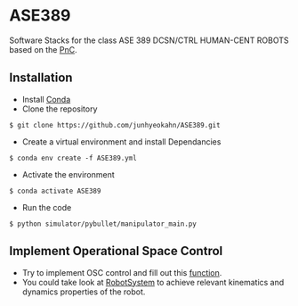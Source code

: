 # ASE389
Software Stacks for the class ASE 389 DCSN/CTRL HUMAN-CENT ROBOTS based on
the [PnC](https://github.com/junhyeokahn/PnC).


## Installation
- Install [Conda](https://docs.anaconda.com/anaconda/install/)
- Clone the repository
```
$ git clone https://github.com/junhyeokahn/ASE389.git
```
- Create a virtual environment and install Dependancies
```
$ conda env create -f ASE389.yml
```
- Activate the environment
```
$ conda activate ASE389
```
- Run the code
```
$ python simulator/pybullet/manipulator_main.py
```

## Implement Operational Space Control
- Try to implement OSC control and fill out this [function](https://github.com/junhyeokahn/ASE389/blob/c59dcef47506383b7f99d1a4ece727023dd183ca/pnc/manipulator_pnc/manipulator_interface.py#L57).
- You could take look at [RobotSystem](https://github.com/junhyeokahn/ASE389/blob/main/pnc/robot_system/robot_system.py) to achieve relevant kinematics and dynamics properties of the robot.

